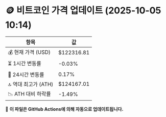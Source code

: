 # 🪙 비트코인 가격 업데이트 (2025-10-05 10:14)

| 항목                | 값 |
|--------------------|----------------|
| 💰 현재 가격 (USD) | $122316.81 |
| ⏳ 1시간 변동률    | -0.03% |
| 📆 24시간 변동률   | 0.17% |
| 🔝 역대 최고가 (ATH) | $124167.01 |
| 📉 ATH 대비 하락률 | -1.49% |

🔄 **이 파일은 GitHub Actions에 의해 자동으로 업데이트됩니다.**
